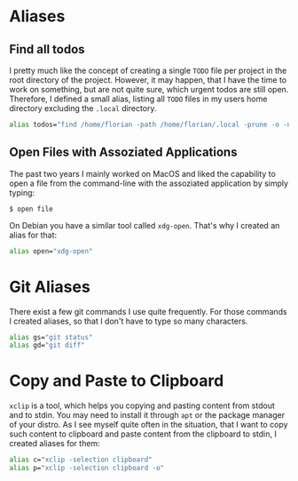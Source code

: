 # Aliases

## Find all todos

I pretty much like the concept of creating a single `TODO` file per project in the root directory of the project.
However, it may happen, that I have the time to work on something, but are not quite sure, which urgent todos are still open.
Therefore, I defined a small alias, listing all `TODO` files in my users home directory excluding the `.local` directory.

```bash
alias todos="find /home/florian -path /home/florian/.local -prune -o -name TODO -print"
```


## Open Files with Assoziated Applications

The past two years I mainly worked on MacOS and liked the capability to open a file from the command-line with the assoziated application by simply typing:

```shell
$ open file
```

On Debian you have a similar tool called `xdg-open`.
That's why I created an alias for that:

```bash
alias open="xdg-open"
```

# Git Aliases

There exist a few git commands I use quite frequently.
For those commands I created aliases, so that I don't have to type so many characters.

```bash
alias gs="git status"
alias gd="git diff"
```


# Copy and Paste to Clipboard

`xclip` is a tool, which helps you copying and pasting content from stdout and to stdin.
You may need to install it through `apt` or the package manager of your distro.
As I see myself quite often in the situation, that I want to copy such content to clipboard and paste content from the clipboard to stdin, I created aliases for them:

```bash
alias c="xclip -selection clipboard"
alias p="xclip -selection clipboard -o"
```

